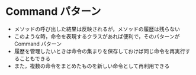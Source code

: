 # Command パターン

- メソッドの呼び出した結果は反映されるが，メソッドの履歴は残らない
- このような時，命令を表現するクラスがあれば便利で，そのパターンが Command パターン
- 履歴を管理したいときは命令の集まりを保存しておけば同じ命令を再実行することもできる
- また，複数の命令をまとめたものを新しい命令として再利用できる
